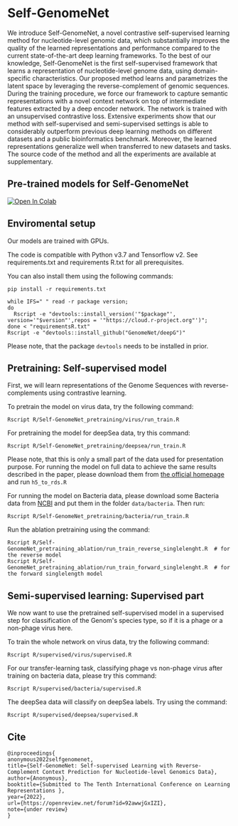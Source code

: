 # Self-GenomeNet

We introduce Self-GenomeNet, a novel contrastive self-supervised learning method for nucleotide-level genomic data, which substantially improves the quality of the learned representations and performance compared to the current state-of-the-art deep learning frameworks. To the best of our knowledge, Self-GenomeNet is the first self-supervised framework that learns a representation of nucleotide-level genome data, using domain-specific characteristics. Our proposed method learns and parametrizes the latent space by leveraging the reverse-complement of genomic sequences. During the training procedure, we force our framework to capture semantic representations with a novel context network on top of intermediate features extracted by a deep encoder network. The network is trained with an unsupervised contrastive loss. Extensive experiments show that our method with self-supervised and semi-supervised settings is able to considerably outperform previous deep learning methods on different datasets and a public bioinformatics benchmark. Moreover, the learned representations generalize well when transferred to new datasets and tasks. The source code of the method and all the experiments are available at supplementary.

## Pre-trained models for Self-GenomeNet
<a href="https://colab.research.google.com/drive/1gEm8WvOmN30X9LzH7VV53KDLpTqncpNr?usp=sharing" target="_parent"><img src="https://colab.research.google.com/assets/colab-badge.svg" alt="Open In Colab"/></a>
<!-- ADD TABLE? -->

## Enviromental setup

Our models are trained with GPUs. 

The code is compatible with Python v3.7 and Tensorflow v2. See requirements.txt and requirements R.txt for all prerequisites. 

You can also install them using the following commands:

```
pip install -r requirements.txt

while IFS=" " read -r package version;
do
  Rscript -e "devtools::install_version('"$package"', version='"$version"',repos = '"https://cloud.r-project.org"')";
done < "requirementsR.txt"
Rscript -e "devtools::install_github("GenomeNet/deepG")"
```
Please note, that the package ``devtools`` needs to be installed in prior.

## Pretraining: Self-supervised model

First, we will learn representations of the Genome Sequences with reverse-complements using contrastive learning.

To pretrain the model on virus data, try the following command:

```
Rscript R/Self-GenomeNet_pretraining/virus/run_train.R
```

For pretraining the model for deepSea data, try this command: 

```
Rscript R/Self-GenomeNet_pretraining/deepsea/run_train.R
```
Please note, that this is only a small part of the data used for presentation purpose. For running the model on full data to achieve the same results described in the paper, please download them from [the official homepage](http://deepsea.princeton.edu/job/analysis/create/) and run ``h5_to_rds.R``


For running the model on Bacteria data, please download some Bacteria data from [NCBI](https://www.ncbi.nlm.nih.gov/assembly/) and put them in the folder ``data/bacteria``. Then run:

```
Rscript R/Self-GenomeNet_pretraining/bacteria/run_train.R
```

Run the ablation pretraining using the command:

```
Rscript R/Self-GenomeNet_pretraining_ablation/run_train_reverse_singlelenght.R  # for the reverse model 
Rscript R/Self-GenomeNet_pretraining_ablation/run_train_forward_singlelenght.R  # for the forward singlelength model
```

## Semi-supervised learning: Supervised part

We now want to use the pretrained self-supervised model in a supervised step for classification of the Genom's species type, so if it is a phage or a non-phage virus here. 

To train the whole network on virus data, try the following command:

```
Rscript R/supervised/virus/supervised.R
```

For our transfer-learning task, classifying phage vs non-phage virus after training on bacteria data, please try this command:
```
Rscript R/supervised/bacteria/supervised.R
```

The deepSea data will classify on deepSea labels. Try using the command:
```
Rscript R/supervised/deepsea/supervised.R
```


## Cite

<!-- ADD ARXIV WHEN PUBLISHED -->
<!-- [Self-GenomeNet paper](https://arxiv.org/abs/xxxxxxxxxx): -->

```
@inproceedings{
anonymous2022selfgenomenet,
title={Self-GenomeNet: Self-supervised Learning with Reverse-Complement Context Prediction for Nucleotide-level Genomics Data},
author={Anonymous},
booktitle={Submitted to The Tenth International Conference on Learning Representations },
year={2022},
url={https://openreview.net/forum?id=92awwjGxIZI},
note={under review}
}
```
